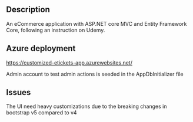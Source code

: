 ## Description

An eCommerce application with ASP.NET core MVC and Entity Framework Core, following an instruction on Udemy.

## Azure deployment

https://customized-etickets-app.azurewebsites.net/

Admin account to test admin actions is seeded in the AppDbInitializer file

## Issues

The UI need heavy customizations due to the breaking changes in bootstrap v5 compared to v4

